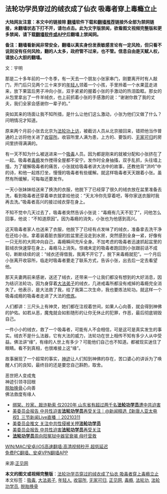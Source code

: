  <h2>法轮功学员穿过的绒衣成了仙衣 吸毒者穿上毒瘾立止</h2> <p class="notice"><b>大陆网友注意：本文中的链接除 <a href="https://github.com/bannedbook/fanqiang" >翻墙</a>软件下载和<a href="https://github.com/killgcd/justmysocks/blob/master/README.md">翻墙推荐</a>链接外全部为禁网链接，未翻墙状态下打不开，请勿点击。此为文字版禁闻，欲看图文视频完整版和更多禁闻，请下载<a href="https://github.com/bannedbook/fanqiang">翻墙软件或APP</a>后翻墙上禁闻网。</p><p>备注：翻墙看新闻非常安全，翻墙以真实身份发表敏感言论有一定风险，但只看不说则没有任何风险，翻的人太多，政府管不过来，也不管。信息自由是天赋人权，请放心大胆的翻墙。</b></p>  <div class="entry"> <p></p> <p>文：宇明</p> <p>那是二十多年前的一个冬季，有一天去一个朋友小张家串门，刚要离开时有人敲门，开门后只见两个三十来岁的<a href="https://www.bannedbook.org/bnews/tag/%e5%b9%b4%e8%bd%bb%e4%ba%ba/" class="st_tag internal_tag" rel="tag" title="标签 年轻人 下的日志">年轻人</a>领着一个小孩，手里拎着一个水果蓝走进来，放下果篮后男子冲向小张，双手紧紧的握着小张的手激动的热泪盈眶。那女的从包里拿出了一件羊绒衣，也上前抓着小张的手感激的说：“谢谢你救了我的丈夫，我们全家会感谢你一辈子的。”</p> <p>突如其来的场面让我不知所措，是什么让他们这么激动，小张为他们又做了什么？问明情况才知道。</p>  <p>原来两个月前小张去北京为<a href="https://www.bannedbook.org/bnews/tag/%e6%b3%95%e8%bd%ae%e5%8a%9f/" class="st_tag internal_tag" rel="tag" title="标签 法轮功 下的日志">法轮功</a><span class='wp_keywordlink_affiliate'><a href="https://www.bannedbook.org/bnews/weiquan/" title="上访" target="_blank">上访</a></span>，被截访人员从北京接回来，错把他当作普通的上访将他关进了<a href="https://www.bannedbook.org/bnews/tag/%E6%94%B6%E5%AE%B9%E6%89%80/" class="st_tag internal_tag" rel="tag" title="标签 收容所 下的日志">收容所</a>。收容所里人满为患，上方的、要饭的、<a href="https://www.bannedbook.org/bnews/tag/%E6%97%A0%E5%AE%B6%E5%8F%AF%E5%BD%92/" class="st_tag internal_tag" rel="tag" title="标签 无家可归 下的日志">无家可归</a>的房间里挤得满满的。</p> <p>有一天不知为什么被送进来一个<a href="https://www.bannedbook.org/bnews/tag/%e5%90%b8%e6%af%92/" class="st_tag internal_tag" rel="tag" title="标签 吸毒 下的日志">吸毒</a>人员。因为都是刚来的就被分配和小张挤在了一起。吸毒者<a href="https://www.bannedbook.org/bnews/tag/%e6%af%92%e7%98%be/" class="st_tag internal_tag" rel="tag" title="标签 毒瘾 下的日志">毒瘾</a>发作搅得全屋都不安宁。发作时全身抽搐，双手乱抓，头往墙上撞。为了缓解吸毒者的痛苦，小张就给吸毒者讲大法中的故事，还教他背“洪吟”中的诗，和他一起炼打坐，慢慢的吸毒者有些缓解。就这样吸毒者天天跟着小张。虽然有所缓解，可每每还要发作。</p> <p>一天小张妹妹给送来了换洗的衣服，他脱下了已经穿了很久的绒衣放在盆里准备去洗，看到吸毒者还穿着单衣就拿给他说：“天太冷你先穿着吧，等你家送衣服时我再去洗。”吸毒者高兴的接过绒衣穿在身上。</p> <p>不知不觉中几天过去了，吸毒者突然告诉小张说：“毒瘾有几天不犯了”，问他怎么回事，他说：“不知道原因”。因为毒瘾的消失，小张也为他感到高兴。</p>  <p>这天吸毒者家人也送来了衣服，他脱下了已经有点发味了的绒衣，准备拿去洗干净在还给小张。拿着装着脏衣服的脸盆里还没走到水房，突然感到全身一紧，好像有一只无形的大网冲向自己，毒瘾瞬间充斥全身。不加考虑的吸毒者迅速抓起盆里的脏绒衣快速穿在身上，毒瘾马上消失。惊魂未定的吸毒者跑回到小张跟前话不成句，断断续续的说：“绒衣还得借我，我离不开它了，脱下来毒瘾就犯”。一个月后小张离开收容所，临走时吸毒者要走了联系方式，告诉小张，出去后一定去看望他。</p> <p>那天夫妻两前来感谢，送还了绒衣，还带来一个让我们都没有想到的大好消息，因为结识法轮功，因为身穿着<a href="https://www.bannedbook.org/bnews/tag/%E5%A4%A7%E6%B3%95%E5%BC%9F%E5%AD%90/" class="st_tag internal_tag" rel="tag" title="标签 大法弟子 下的日志">大法弟子</a>的绒衣，几进戒毒所都没有戒掉的毒瘾完全消失了。他表示，是大法救了我，给了我第二次生命，我也要炼法轮功。就这样一个吸毒成瘾的吸毒者走进了大法的<span class='wp_keywordlink'><a href="https://www.qi-gong.me/" title="气功修炼网" target="_blank">修炼</a></span>。</p> <p>人们都讲：三尺头上有神灵，她们都在注视着世间，如果人心向善，就会得到神佛的护佑。如若从恶，魔鬼就会如影随形的让你无休止的犯罪，作恶，最后彻底销毁自己。</p> <p>一件小小的绒衣，救了一个吸毒者，可能有人不会相信，可是这可是真实发生的事实。绒衣不是什么法器，它有大法的威力，法轮功在世上相传不知有多少人从中受益。佛法讲“缘”，有缘的人世上有多少？可能他们自己也不知道。都被现实迷住了眼睛。看不到真相，也很难接上这“缘”。</p>  <p>故事展现了一个超常的事实，<span class='wp_keywordlink'><a href="https://www.bannedbook.org/forum3/topic69.html" title="电子书：神迹" target="_blank">神迹</a></span>让人们知到神佛的存在，苦口婆心的讲诉为了唤醒人们的良知，最终目的还是要您自己斟酌，取舍。</p> <p>恶世把人变成鬼<br /> 神迹引领寻回根<br /> <a href="https://www.bannedbook.org/bnews/tag/%e8%84%b1%e8%83%8e%e6%8d%a2%e9%aa%a8/" class="st_tag internal_tag" rel="tag" title="标签 脱胎换骨 下的日志">脱胎换骨</a>心向善<br /> 佛法救度有缘人</p> <ul class='op-related-articles' title='相关阅读'> <li><a href='https://www.bannedbook.org/bnews/cbnews/20210316/1506117.html' target='_blank'>绑架、抄家、敲诈勒索 仅2020年 山东省有超过两千名<b>法轮功学员</b>遭中共迫害</a></li> <li><a href='https://www.bannedbook.org/bnews/bannedvideo/20210311/1502828.html' target='_blank'>美委员会报告 中共性迫害<b>法轮功学员</b>再受关注｜@新闻精选【新唐人亚太电视】三节新闻Live直播 ｜20210311</a></li> <li><a href='https://www.bannedbook.org/bnews/comments/20210311/1502655.html' target='_blank'>美委员会推文 关注中共性侵被关押<b>法轮功学员</b></a></li> <li><a href='https://www.bannedbook.org/bnews/taiwannews/20210310/1501858.html' target='_blank'>美委员会报告 中共性迫害<b>法轮功学员</b>再受关注</a></li> <li><a href='https://www.bannedbook.org/bnews/cbnews/20210307/1500320.html' target='_blank'><b>法轮功学员</b>周向阳冤狱中器官衰竭 母吁营救</a></li> </ul> <p class="texttj"> <a href="https://github.com/bannedbook/fanqiang/wiki/V2ray%E6%9C%BA%E5%9C%BA" target="_blank">WIN/MAC/安卓/iOS高速翻墙:高清视频秒开,超低延迟</a><br/> <a href="https://github.com/bannedbook/fanqiang/wiki/%E7%A6%81%E9%97%BB%E7%BD%91%E5%AE%89%E5%8D%93%E7%BF%BB%E5%A2%99%E6%96%B0%E9%97%BBAPP" target="_blank">免费PC翻墙、安卓VPN翻墙APP</a></p><p>来源:<a href="https://www.bannedbook.org/bnews/tag/%e6%ad%a3%e8%a7%81%e7%bd%91/" class="st_tag internal_tag" rel="tag" title="标签 正见网 下的日志">正见网</a></p> <a name='sharetosocial'></a>       <div><b>本文的图文或视频完整版</b>：<a href='https://www.bannedbook.org/bnews/comments/20210317/1506773.html'>法轮功学员穿过的绒衣成了仙衣 吸毒者穿上毒瘾立止</a></div>  </div><!--END ENTRY--> <div class="postfooter"> <div>本文标签：<a href="https://www.bannedbook.org/bnews/tag/%e5%90%b8%e6%af%92/" rel="tag">吸毒</a>, <a href="https://www.bannedbook.org/bnews/tag/%E5%A4%A7%E6%B3%95%E5%BC%9F%E5%AD%90/" rel="tag">大法弟子</a>, <a href="https://www.bannedbook.org/bnews/tag/%e5%b9%b4%e8%bd%bb%e4%ba%ba/" rel="tag">年轻人</a>, <a href="https://www.bannedbook.org/bnews/tag/%E6%94%B6%E5%AE%B9%E6%89%80/" rel="tag">收容所</a>, <a href="https://www.bannedbook.org/bnews/tag/%E6%97%A0%E5%AE%B6%E5%8F%AF%E5%BD%92/" rel="tag">无家可归</a>, <a href="https://www.bannedbook.org/bnews/tag/%e6%ad%a3%e8%a7%81%e7%bd%91/" rel="tag">正见网</a>, <a href="https://www.bannedbook.org/bnews/tag/%e6%af%92%e7%98%be/" rel="tag">毒瘾</a>, <a href="https://www.bannedbook.org/bnews/tag/%e6%b3%95%e8%bd%ae%e5%8a%9f/" rel="tag">法轮功</a>, <a href="https://www.bannedbook.org/bnews/tag/%e6%b3%95%e8%bd%ae%e5%8a%9f%e5%ad%a6%e5%91%98/" rel="tag">法轮功学员</a>, <a href="https://www.bannedbook.org/bnews/tag/%e8%84%b1%e8%83%8e%e6%8d%a2%e9%aa%a8/" rel="tag">脱胎换骨</a></div>  </div><!--END POSTFOOTER--> 
